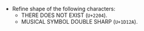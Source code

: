 * Refine shape of the following characters:
  - THERE DOES NOT EXIST (`U+2204`).
  - MUSICAL SYMBOL DOUBLE SHARP (`U+1D12A`).
